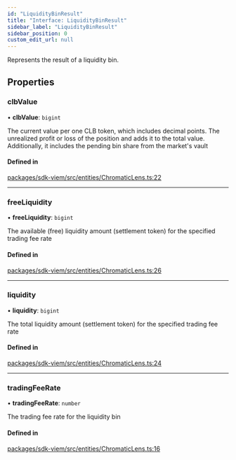 ```yaml
---
id: "LiquidityBinResult"
title: "Interface: LiquidityBinResult"
sidebar_label: "LiquidityBinResult"
sidebar_position: 0
custom_edit_url: null
---
```


Represents the result of a liquidity bin.

## Properties

### clbValue

• **clbValue**: `bigint`

The current value per one CLB token, which includes decimal points.
The unrealized profit or loss of the position and adds it to the total value.
Additionally, it includes the pending bin share from the market's vault

#### Defined in

[packages/sdk-viem/src/entities/ChromaticLens.ts:22](https://github.com/chromatic-protocol/sdk/blob/81cacc7/packages/sdk-viem/src/entities/ChromaticLens.ts#L22)

___

### freeLiquidity

• **freeLiquidity**: `bigint`

The available (free) liquidity amount (settlement token) for the specified trading fee rate

#### Defined in

[packages/sdk-viem/src/entities/ChromaticLens.ts:26](https://github.com/chromatic-protocol/sdk/blob/81cacc7/packages/sdk-viem/src/entities/ChromaticLens.ts#L26)

___

### liquidity

• **liquidity**: `bigint`

The total liquidity amount (settlement token) for the specified trading fee rate

#### Defined in

[packages/sdk-viem/src/entities/ChromaticLens.ts:24](https://github.com/chromatic-protocol/sdk/blob/81cacc7/packages/sdk-viem/src/entities/ChromaticLens.ts#L24)

___

### tradingFeeRate

• **tradingFeeRate**: `number`

The trading fee rate for the liquidity bin

#### Defined in

[packages/sdk-viem/src/entities/ChromaticLens.ts:16](https://github.com/chromatic-protocol/sdk/blob/81cacc7/packages/sdk-viem/src/entities/ChromaticLens.ts#L16)
